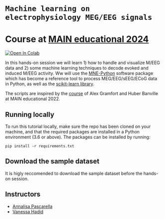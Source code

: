 # `Machine learning on electrophysiology MEG/EEG signals`

# Course at [MAIN educational 2024](https://main-educational.github.io/)

[![Open In Colab](https://colab.research.google.com/assets/colab-badge.svg)](https://colab.research.google.com/github/annapasca/main_ml_meeg_hands_on/)

In this hands-on session we will learn 1) how to handle and visualize M/EEG data and 2) some machine learning techniques to decode evoked and induced M/EEG activity. Ww will use the [MNE-Python](https://mne.tools/) software package which has become a reference tool to process MEG/EEG/sEEG/ECoG data in Python, as well as the [scikit-learn library](https://scikit-learn.org/).

The scripts are inspired by the [course](https://github.com/agramfort/22_main_ml_meeg_tuto) of Alex Gramfort and Huber Banville at MAIN educational 2022.

## Running locally

To run this tutorial locally, make sure the repo has been cloned on your machine, and that the required packages are installed in a Python environment (3.6 or above). The packages can be installed by running:
```
pip install -r requirements.txt

```

## Download the sample dataset

It is higly reccomended to download the sample dataset before the hands-on session.



## Instructors

  - [Annalisa Pascarella](https://github.com/annapasca)
  - [Vanessa Hadid](https://scholar.google.com/citations?user=d9Dr5fkAAAAJ&hl=fr)
